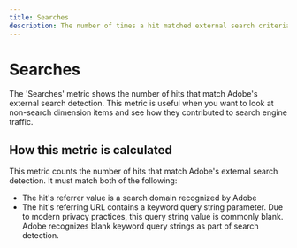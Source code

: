 ```yaml
---
title: Searches
description: The number of times a hit matched external search criteria.
---
```


# Searches

The 'Searches' metric shows the number of hits that match Adobe's external search detection. This metric is useful when you want to look at non-search dimension items and see how they contributed to search engine traffic.

## How this metric is calculated

This metric counts the number of hits that match Adobe's external search detection. It must match both of the following:

* The hit's referrer value is a search domain recognized by Adobe
* The hit's referring URL contains a keyword query string parameter. Due to modern privacy practices, this query string value is commonly blank. Adobe recognizes blank keyword query strings as part of search detection.
